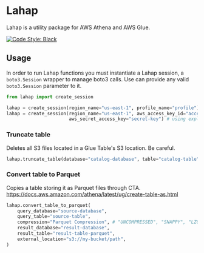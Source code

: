 # Lahap
Lahap is a utility package for AWS Athena and AWS Glue.

<a href="https://github.com/psf/black"><img alt="Code Style: Black" src="https://img.shields.io/badge/code%20style-black-000000.svg"></a>

## Usage
In order to run Lahap functions you must instantiate a Lahap session, a `boto3.Session` wrapper to manage boto3 calls. Use can provide any valid `boto3.Session` parameter to it.
```python
from lahap import create_session

lahap = create_session(region_name="us-east-1", profile_name="profile") # using profile
lahap = create_session(region_name="us-east-1", aws_access_key_id="access-key", 
                       aws_secret_access_key="secret-key") # using explicit key credentials
```

### Truncate table
Deletes all S3 files located in a Glue Table's S3 location. Be careful.
```python
lahap.truncate_table(database="catalog-database", table="catalog-table")
```

### Convert table to Parquet
Copies a table storing it as Parquet files through CTA.
https://docs.aws.amazon.com/athena/latest/ug/create-table-as.html
```python
lahap.convert_table_to_parquet(
    query_database="source-database",
    query_table="source-table",
    compression="Parquet Compression", # "UNCOMPRESSED", "SNAPPY", "LZO", "GZIP"
    result_database="result-database",
    result_table="result-table-parquet",
    external_location="s3://my-bucket/path",
)
```